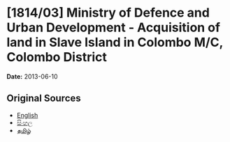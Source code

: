 # [1814/03] Ministry of Defence and Urban Development - Acquisition of land in Slave Island in Colombo M/C, Colombo District

**Date:** 2013-06-10

## Original Sources

- [English](https://documents.gov.lk/view/extra-gazettes/2013/6/1814-03_E.pdf)
- [සිංහල](https://documents.gov.lk/view/extra-gazettes/2013/6/1814-03_S.pdf)
- [தமிழ்](https://documents.gov.lk/view/extra-gazettes/2013/6/1814-03_T.pdf)
